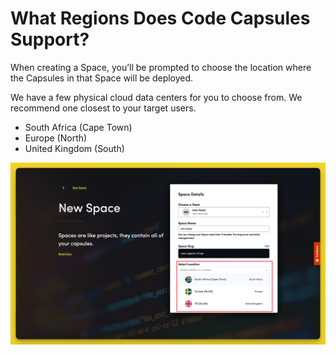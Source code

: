 # What Regions Does Code Capsules Support?

When creating a Space, you’ll be prompted to choose the location where the Capsules in that Space will be deployed.

We have a few physical cloud data centers for you to choose from. We recommend one closest to your target users.

 - South Africa (Cape Town)
 - Europe (North)
 - United Kingdom (South)

![Region Options](../.gitbook/assets/platform/regions/region-options.png)
